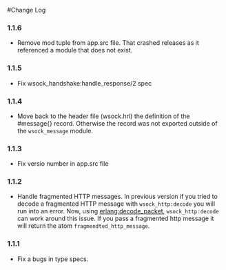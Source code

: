 #Change Log

### 1.1.6
* Remove mod tuple from app.src file. That crashed releases as it referenced a module that does not exist.

### 1.1.5
* Fix wsock_handshake:handle_response/2 spec

### 1.1.4
* Move back to the header file (wsock.hrl) the definition of the #message{} record. Otherwise the record was not exported outside of the ```wsock_message``` module.

### 1.1.3
* Fix versio number in app.src file

### 1.1.2
* Handle fragmented HTTP messages. In previous version if you tried to decode a fragmented HTTP message with ```wsock_http:decode``` you will run into an error. Now, using [erlang:decode_packet](http://www.erlang.org/doc/man/erlang.html#decode_packet-3), ```wsock_http:decode``` can work around this issue. If you pass a fragmented http message it will return the atom ```fragmendted_http_message```.

### 1.1.1
* Fix a bugs in type specs.
